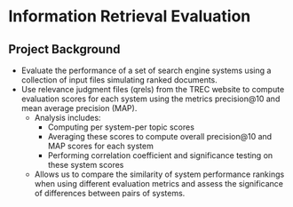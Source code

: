 # Information Retrieval Evaluation

## Project Background
  - Evaluate the performance of a set of search engine systems using a collection of input files simulating ranked documents.
  - Use relevance judgment files (qrels) from the TREC website to compute evaluation scores for each system using the metrics precision@10 and mean average precision (MAP).
    - Analysis includes:
        - Computing per system-per topic scores
        - Averaging these scores to compute overall precision@10 and MAP scores for each system
        - Performing correlation coefficient and significance testing on these system scores
    - Allows us to compare the similarity of system performance rankings when using different evaluation metrics and assess the significance of differences between pairs of systems.
